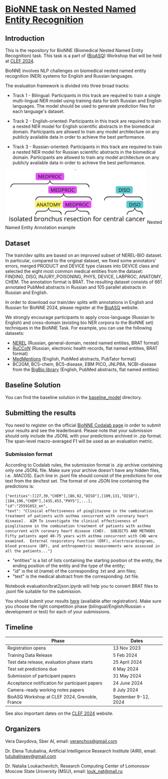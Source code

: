 # [BioNNE task on Nested Named Entity Recognition](http://participants-area.bioasq.org/general_information/BioNNE/)

## Introduction

This is the repository for BioNNE (Biomedical Nested Named Entity Recognition) task. This task is a part of ([BioASQ](http://bioasq.org/)) Workshop that will be held at [CLEF 2024](https://clef2024.imag.fr/).

BioNNE involves NLP challenges on biomedical nested named entity recognition (NER) systems for English and Russian languages.

The evaluation framework is divided into three broad tracks:

*    Track 1 - Bilingual: Participants in this track are required to train a single multi-lingual NER model using training data for both Russian and English languages. The model should be used to generate prediction files for each language's dataset. 

*    Track 2 - English-oriented: Participants in this track are required to train a nested NER model for English scientific abstracts in the biomedical domain. Participants are allowed to train any model architecture on any publicly available data in order to achieve the best performance. 

*    Track 3 - Russian-oriented: Participants in this track are required to train a nested NER model for Russian scientific abstracts in the biomedical domain. Participants are allowed to train any model architecture on any publicly available data in order to achieve the best performance.

<img src="annotation_example.png" width="450">
Nested Named Entity Annotation example

## Dataset

The train/dev splits are based on an improved subset of NEREL-BIO dataset. In particular, compared to the original dataset, we fixed some annotators' errors, merged PRODUCT and DEVICE type classes into DEVICE class and selected the eight most common medical entities from the dataset: FINDING, DISO, INJURY_POISONING, PHYS, DEVICE, LABPROC, ANATOMY, CHEM. The annotation format is BRAT. The resulting dataset consists of 661 annotated PubMed abstracts in Russian and 105 parallel abstracts in Russian and English.

In order to download our train/dev splits with annotations in English and Russian for BioNNE 2024, please register at the [BioASQ](http://participants-area.bioasq.org/#) website.

We strongly encourage participants to apply cross-language (Russian to English) and cross-domain (existing bio NER corpora to the BioNNE set) techniques in the BioNNE Task.
For example, you can use the following datasets:

- [NEREL](https://github.com/nerel-ds/NEREL) (Russian, general-domain, nested named entities, BRAT format)
- [RuCCoN](https://github.com/AIRI-Institute/RuCCoN) (Russian, electronic health records, flat named entities, BRAT format)
- [MedMentions](https://github.com/chanzuckerberg/MedMentions) (English, PubMed abstracts, PubTator format)
- BC2GM, BC5-chem, BC5-disease, EBM PICO, JNLPBA, NCBI-disease from the [BigBio library](https://github.com/bigscience-workshop/biomedical)  (English, PubMed abstracts, flat named entities)



## Baseline Solution
You can find the baseline solution in the [baseline_model](https://github.com/nerel-ds/NEREL-BIO/tree/master/bio-nne/baseline_model) directory.

## Submitting the results
You need to register on the official [BioNNE Codalab page](https://codalab.lisn.upsaclay.fr/competitions/16464) in order to submit your results and see the leaderboard. Please note that your submission should only include the JSONL with your predictions archived in .zip format. 
The span-level macro-averaged F1 will be used as an evaluation metric. 
### Submission format
According to Codalab rules, the submission format is .zip archive containing only one JSONL file. Make sure your archive doesn't have any hidden files, i.e. _.MACOS_).
Each line in .jsonl file should consist of the predictions for one text from the dev/test set. The format of one JSON line containing the predictions is:
```
{"entities":[[27,39,"CHEM"],[86,92,"DISO"],[109,131,"DISO"],[184,196,"CHEM"],[435,453,"PHYS"],...],
"id":"25591652_en",
"text": "Clinical effectiveness of pioglitazone in the combination treatment of patients with asthma concurrent with coronary heart disease].  AIM To investigate the clinical effectiveness of pioglitazone in the combination treatment of patients with asthma concurrent with coronary heart disease (CHD).  SUBJECTS AND METHODS Fifty patients aged 40-75 years with asthma concurrent with CHD were examined.  External respiratory function (ERF), electrocardiograms, blood pressure (BP), and anthropometric measurements were assessed in all the patients..."}
```

 - "entities" is a list of lists containing the starting position of the entity, the ending position of the entity and the type of the entity;
 - "id" is the id (name) of the corresponding .txt and .ann files;
 - "text" is the medical abstract from the corresponding .txt file.

Notebook evaluation/brat2json.ipynb will help you to convert BRAT files to .jsonl file suitable for the submission.

You should submit your results [here](https://codalab.lisn.upsaclay.fr/competitions/16464#participate-submit_results) (available after registration). Make sure you choose the right competition phase (bilingual/English/Russian + development or test) for each of your submissions. 

## Timeline
Phase |	Dates
--- | --
Registration opens |	13 Nov 2023
Training Data Release |	5 Feb 2024
Test data release, evaluation phase starts | 25 April 2024
Test set predictions due | 6 May 2024
Submission of participant papers  | 31 May 2024
Acceptance notification for participant papers | 24 June 2024
Camera-ready working notes papers | 8 July 2024
BioASQ Workshop at CLEF 2024, Grenoble, France | September 9-12, 2024

See also important dates on the [CLEF 2024](https://clef2024.imag.fr/index.php?page=Pages/schedule.html) website.

## Organizers
Vera Davydova, Sber AI, email: veranchos@gmail.com

Dr. Elena Tutubalina, Artificial Intelligence Research Institute (AIRI), email: tutubalinaev@gmail.com

Dr. Natalia Loukachevitch, Research Computing Center of Lomonosov Moscow State University (MSU), email: louk_nat@mail.ru
